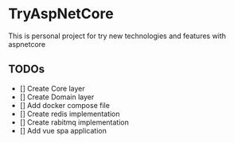 # TryAspNetCore
This is personal project for try new technologies and features with aspnetcore

## TODOs

 - [] Create Core layer
 - [] Create Domain layer
 - [] Add docker compose file
 - [] Create redis implementation
 - [] Create rabitmq implementation
 - [] Add vue spa application
 